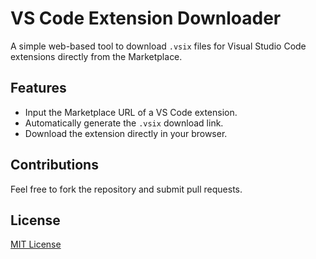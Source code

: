 # VS Code Extension Downloader

A simple web-based tool to download `.vsix` files for Visual Studio Code extensions directly from the Marketplace.

## Features

- Input the Marketplace URL of a VS Code extension.
- Automatically generate the `.vsix` download link.
- Download the extension directly in your browser.

## Contributions

Feel free to fork the repository and submit pull requests.

## License

[MIT License](LICENSE)
